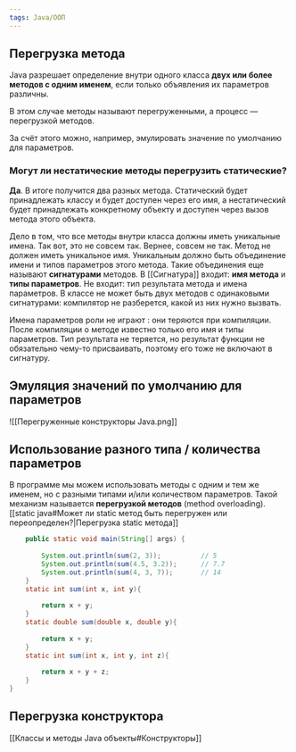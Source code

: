 ```yaml
---
tags: Java/ООП
--- 
```

## Перегрузка метода
Java разрешает определение внутри одного класса **двух или более методов с одним именем**, если только объявления их параметров различны.

В этом случае методы называют перегруженными, а процесс — перегрузкой методов.

За счёт этого можно, например, эмулировать значение по умолчанию для параметров.
### **Могут ли нестатические методы перегрузить статические?** 
**Да**. В итоге получится два разных метода. Статический будет принадлежать классу и будет доступен через его имя, а нестатический будет принадлежать конкретному объекту и доступен через вызов метода этого объекта.

Дело в том, что все методы внутри класса должны иметь уникальные имена. Так вот, это не совсем так. Вернее, совсем не так. Метод не должен иметь уникальное имя. Уникальным должно быть объединение имени и типов параметров этого метода. Такие объединения еще называют **сигнатурами** методов. 
В [[Сигнатура]] входит: **имя метода** и **типы параметров**. Не входит: тип результата метода и имена параметров. В классе не может быть двух методов с одинаковыми сигнатурами: компилятор не разберется, какой из них нужно вызвать.

Имена параметров роли не играют : они теряются при компиляции. После компиляции о методе известно только его имя и типы параметров. Тип результата не теряется, но результат функции не обязательно чему-то присваивать, поэтому его тоже не включают в сигнатуру.
## Эмуляция значений по умолчанию для параметров
![[Перегруженные конструкторы Java.png]]
## Использование разного типа / количества параметров
В программе мы можем использовать методы с одним и тем же именем, но с разными типами и/или количеством параметров. Такой механизм называется **перегрузкой методов** (method overloading).
[[static java#Может ли static метод быть перегружен или переопределен?|Перегрузка static метода]]

```java
    public static void main(String[] args) {
         
        System.out.println(sum(2, 3));          // 5
        System.out.println(sum(4.5, 3.2));      // 7.7
        System.out.println(sum(4, 3, 7));       // 14
    }
    static int sum(int x, int y){
             
        return x + y;
    }
    static double sum(double x, double y){
             
        return x + y;
    }
    static int sum(int x, int y, int z){
             
        return x + y + z;
    }
}
```

## Перегрузка конструктора
[[Классы и методы Java объекты#Конструкторы]]
